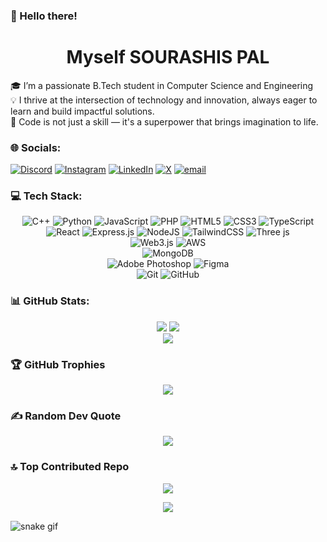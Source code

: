 ### 👋 Hello there! 
<h1 align="center">Myself SOURASHIS PAL</h1>
🎓 I’m a passionate B.Tech student in Computer Science and Engineering<br>💡 I thrive at the intersection of technology and innovation, always eager to learn and build impactful solutions.<br>🔁 Code is not just a skill — it's a superpower that brings imagination to life.

### 🌐 Socials:
[![Discord](https://img.shields.io/badge/Discord-%237289DA.svg?logo=discord&logoColor=white)](https://discord.gg/soura_05) [![Instagram](https://img.shields.io/badge/Instagram-%23E4405F.svg?logo=Instagram&logoColor=white)](https://instagram.com/_nobi.07_) [![LinkedIn](https://img.shields.io/badge/LinkedIn-%230077B5.svg?logo=linkedin&logoColor=white)](https://www.linkedin.com/in/sourashis-pal-570b7432b) [![X](https://img.shields.io/badge/X-black.svg?logo=X&logoColor=white)](https://x.com/Soura_13) [![email](https://img.shields.io/badge/Email-D14836?logo=gmail&logoColor=white)](mailto:palsourashis04@gmail.com) 

### 💻 Tech Stack:
<div align="center">

  ![C++](https://img.shields.io/badge/c++-%2300599C.svg?style=plastic&logo=c%2B%2B&logoColor=white)
  ![Python](https://img.shields.io/badge/python-3670A0?style=plastic&logo=python&logoColor=ffdd54)
  ![JavaScript](https://img.shields.io/badge/javascript-%23323330.svg?style=plastic&logo=javascript&logoColor=%23F7DF1E)
  ![PHP](https://img.shields.io/badge/php-%23777BB4.svg?style=plastic&logo=php&logoColor=white)
  ![HTML5](https://img.shields.io/badge/html5-%23E34F26.svg?style=plastic&logo=html5&logoColor=white)
  ![CSS3](https://img.shields.io/badge/css3-%231572B6.svg?style=plastic&logo=css3&logoColor=white)
  ![TypeScript](https://img.shields.io/badge/typescript-%23007ACC.svg?style=plastic&logo=typescript&logoColor=white)<br>
  ![React](https://img.shields.io/badge/react-%2320232a.svg?style=plastic&logo=react&logoColor=%2361DAFB)
  ![Express.js](https://img.shields.io/badge/express.js-%23404d59.svg?style=plastic&logo=express&logoColor=%2361DAFB)
  ![NodeJS](https://img.shields.io/badge/node.js-6DA55F?style=plastic&logo=node.js&logoColor=white)
  ![TailwindCSS](https://img.shields.io/badge/tailwindcss-%2338B2AC.svg?style=plastic&logo=tailwind-css&logoColor=white)
  ![Three js](https://img.shields.io/badge/threejs-black?style=plastic&logo=three.js&logoColor=white)<br>
  ![Web3.js](https://img.shields.io/badge/web3.js-F16822?style=plastic&logo=web3.js&logoColor=white)
  ![AWS](https://img.shields.io/badge/AWS-%23FF9900.svg?style=plastic&logo=amazon-aws&logoColor=white)<br>
  ![MongoDB](https://img.shields.io/badge/MongoDB-%234ea94b.svg?style=plastic&logo=mongodb&logoColor=white)<br>
  ![Adobe Photoshop](https://img.shields.io/badge/adobe%20photoshop-%2331A8FF.svg?style=plastic&logo=adobe%20photoshop&logoColor=white)
  ![Figma](https://img.shields.io/badge/figma-%23F24E1E.svg?style=plastic&logo=figma&logoColor=white)<br>
  ![Git](https://img.shields.io/badge/git-%23F05033.svg?style=plastic&logo=git&logoColor=white)
  ![GitHub](https://img.shields.io/badge/github-%23121011.svg?style=plastic&logo=github&logoColor=white)
</div>

### 📊 GitHub Stats:
<div align="center">
  
  ![](https://github-readme-stats.vercel.app/api?username=Soura1345&theme=ambient_gradient&hide_border=false&include_all_commits=false&count_private=false)
  ![](https://nirzak-streak-stats.vercel.app/?user=Soura1345&theme=ambient_gradient&hide_border=false)<br/>
  ![](https://github-readme-stats.vercel.app/api/top-langs/?username=Soura1345&theme=ambient_gradient&hide_border=false&include_all_commits=false&count_private=false&layout=compact)
</div>

### 🏆 GitHub Trophies
<div align = "center">
  
  ![](https://github-profile-trophy.vercel.app/?username=Soura1345&theme=ambient_gradient&no-frame=false&no-bg=true&margin-w=4)</div>
### ✍️ Random Dev Quote
<div align = "center">
  
  ![](https://quotes-github-readme.vercel.app/api?type=vetical&theme=merko)</div>
### 🔝 Top Contributed Repo
<div align = "center">
  
  ![](https://github-contributor-stats.vercel.app/api?username=Soura1345&limit=5&theme=ambient_gradient&combine_all_yearly_contributions=true)</div>
<div align = "center">
  
  [![](https://visitcount.itsvg.in/api?id=Soura1345&icon=7&color=8)](https://visitcount.itsvg.in)</div>

![snake gif](https://soura1345.github.io/Soura1345/github-contribution-grid-snake-dark.svg)
